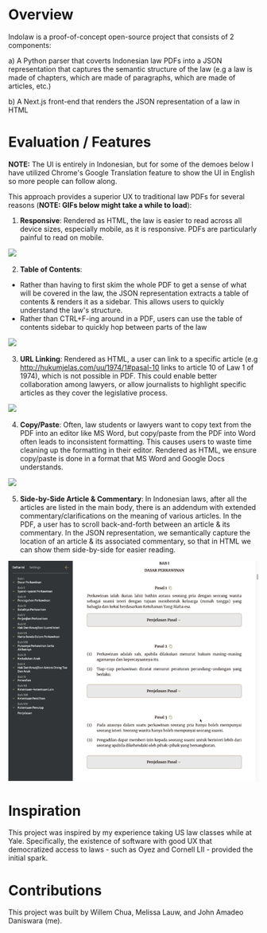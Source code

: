 # Overview

Indolaw is a proof-of-concept open-source project that consists of 2 components:

a) A Python parser that coverts Indonesian law PDFs into a JSON representation that captures the semantic structure of the law (e.g a law is made of chapters, which are made of paragraphs, which are made of articles, etc.)

b) A Next.js front-end that renders the JSON representation of a law in HTML

# Evaluation / Features

**NOTE:** The UI is entirely in Indonesian, but for some of the demoes below I have utilized Chrome's Google Translation feature to show the UI in English so more people can follow along.

This approach provides a superior UX to traditional law PDFs for several reasons (**NOTE: GIFs below might take a while to load**):

1. **Responsive**: Rendered as HTML, the law is easier to read across all device sizes, especially mobile, as it is responsive. PDFs are particularly painful to read on mobile.

![](/assets/responsive.gif)

2. **Table of Contents**:

- Rather than having to first skim the whole PDF to get a sense of what will be covered in the law, the JSON representation extracts a table of contents & renders it as a sidebar. This allows users to quickly understand the law's structure.
- Rather than CTRL+F-ing around in a PDF, users can use the table of contents sidebar to quickly hop between parts of the law

![](/assets/table-of-contents.gif)

3. **URL Linking**: Rendered as HTML, a user can link to a specific article (e.g http://hukumjelas.com/uu/1974/1#pasal-10 links to article 10 of Law 1 of 1974), which is not possible in PDF. This could enable better collaboration among lawyers, or allow journalists to highlight specific articles as they cover the legislative process.

![](/assets/url-linking.gif)

4. **Copy/Paste**: Often, law students or lawyers want to copy text from the PDF into an editor like MS Word, but copy/paste from the PDF into Word often leads to inconsistent formatting. This causes users to waste time cleaning up the formatting in their editor. Rendered as HTML, we ensure copy/paste is done in a format that MS Word and Google Docs understands.

![](/assets/copy-paste.gif)

5. **Side-by-Side Article & Commentary**: In Indonesian laws, after all the articles are listed in the main body, there is an addendum with extended commentary/clarifications on the meaning of various articles. In the PDF, a user has to scroll back-and-forth between an article & its commentary. In the JSON representation, we semantically capture the location of an article & its associated commentary, so that in HTML we can show them side-by-side for easier reading.

![](/assets/side-by-side.gif)

# Inspiration

This project was inspired by my experience taking US law classes while at Yale. Specifically, the existence of software with good UX that democratized access to laws - such as Oyez and Cornell LII - provided the initial spark.

# Contributions

This project was built by Willem Chua, Melissa Lauw, and John Amadeo Daniswara (me).
